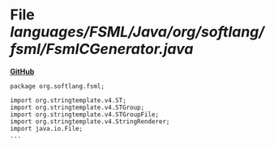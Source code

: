 # File _languages/FSML/Java/org/softlang/fsml/FsmlCGenerator.java_
**[GitHub](https://github.com/softlang/yas/blob/master/languages/FSML/Java/org/softlang/fsml/FsmlCGenerator.java)**
```
package org.softlang.fsml;

import org.stringtemplate.v4.ST;
import org.stringtemplate.v4.STGroup;
import org.stringtemplate.v4.STGroupFile;
import org.stringtemplate.v4.StringRenderer;
import java.io.File;
...
```
